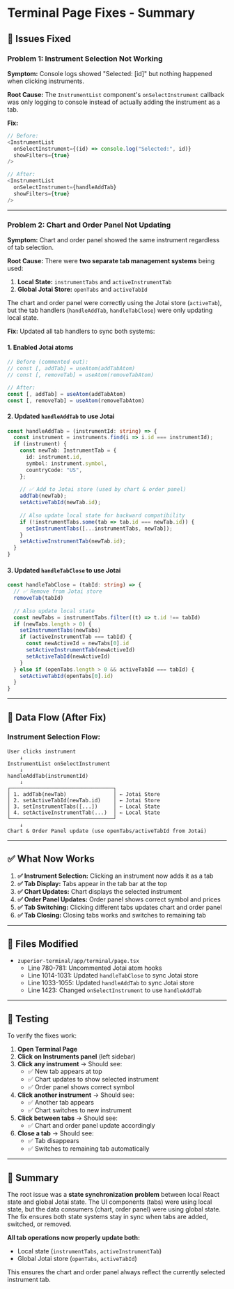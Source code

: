 # Terminal Page Fixes - Summary

## 🐛 Issues Fixed

### Problem 1: Instrument Selection Not Working
**Symptom:** Console logs showed "Selected: [id]" but nothing happened when clicking instruments.

**Root Cause:** The `InstrumentList` component's `onSelectInstrument` callback was only logging to console instead of actually adding the instrument as a tab.

**Fix:**
```typescript
// Before:
<InstrumentList 
  onSelectInstrument={(id) => console.log("Selected:", id)} 
  showFilters={true}
/>

// After:
<InstrumentList 
  onSelectInstrument={handleAddTab} 
  showFilters={true}
/>
```

---

### Problem 2: Chart and Order Panel Not Updating
**Symptom:** Chart and order panel showed the same instrument regardless of tab selection.

**Root Cause:** There were **two separate tab management systems** being used:
1. **Local State:** `instrumentTabs` and `activeInstrumentTab` 
2. **Global Jotai Store:** `openTabs` and `activeTabId`

The chart and order panel were correctly using the Jotai store (`activeTab`), but the tab handlers (`handleAddTab`, `handleTabClose`) were only updating local state.

**Fix:** Updated all tab handlers to sync both systems:

#### 1. Enabled Jotai atoms
```typescript
// Before (commented out):
// const [, addTab] = useAtom(addTabAtom)
// const [, removeTab] = useAtom(removeTabAtom)

// After:
const [, addTab] = useAtom(addTabAtom)
const [, removeTab] = useAtom(removeTabAtom)
```

#### 2. Updated `handleAddTab` to use Jotai
```typescript
const handleAddTab = (instrumentId: string) => {
  const instrument = instruments.find(i => i.id === instrumentId);
  if (instrument) {
    const newTab: InstrumentTab = {
      id: instrument.id,
      symbol: instrument.symbol,
      countryCode: "US",
    };
    
    // ✅ Add to Jotai store (used by chart & order panel)
    addTab(newTab);
    setActiveTabId(newTab.id);
    
    // Also update local state for backward compatibility
    if (!instrumentTabs.some(tab => tab.id === newTab.id)) {
      setInstrumentTabs([...instrumentTabs, newTab]);
    }
    setActiveInstrumentTab(newTab.id);
  }
}
```

#### 3. Updated `handleTabClose` to use Jotai
```typescript
const handleTabClose = (tabId: string) => {
  // ✅ Remove from Jotai store
  removeTab(tabId)
  
  // Also update local state
  const newTabs = instrumentTabs.filter((t) => t.id !== tabId)
  if (newTabs.length > 0) {
    setInstrumentTabs(newTabs)
    if (activeInstrumentTab === tabId) {
      const newActiveId = newTabs[0].id
      setActiveInstrumentTab(newActiveId)
      setActiveTabId(newActiveId)
    }
  } else if (openTabs.length > 0 && activeTabId === tabId) {
    setActiveTabId(openTabs[0].id)
  }
}
```

---

## 🔄 Data Flow (After Fix)

### Instrument Selection Flow:
```
User clicks instrument
    ↓
InstrumentList onSelectInstrument
    ↓
handleAddTab(instrumentId)
    ↓
┌─────────────────────────────────┐
│ 1. addTab(newTab)               │ ← Jotai Store
│ 2. setActiveTabId(newTab.id)    │ ← Jotai Store
│ 3. setInstrumentTabs([...])     │ ← Local State
│ 4. setActiveInstrumentTab(...)  │ ← Local State
└─────────────────────────────────┘
    ↓
Chart & Order Panel update (use openTabs/activeTabId from Jotai)
```

---

## ✅ What Now Works

1. **✅ Instrument Selection:** Clicking an instrument now adds it as a tab
2. **✅ Tab Display:** Tabs appear in the tab bar at the top
3. **✅ Chart Updates:** Chart displays the selected instrument
4. **✅ Order Panel Updates:** Order panel shows correct symbol and prices
5. **✅ Tab Switching:** Clicking different tabs updates chart and order panel
6. **✅ Tab Closing:** Closing tabs works and switches to remaining tab

---

## 📝 Files Modified

- `zuperior-terminal/app/terminal/page.tsx`
  - Line 780-781: Uncommented Jotai atom hooks
  - Line 1014-1031: Updated `handleTabClose` to sync Jotai store
  - Line 1033-1055: Updated `handleAddTab` to sync Jotai store
  - Line 1423: Changed `onSelectInstrument` to use `handleAddTab`

---

## 🧪 Testing

To verify the fixes work:

1. **Open Terminal Page**
2. **Click on Instruments panel** (left sidebar)
3. **Click any instrument** → Should see:
   - ✅ New tab appears at top
   - ✅ Chart updates to show selected instrument
   - ✅ Order panel shows correct symbol
4. **Click another instrument** → Should see:
   - ✅ Another tab appears
   - ✅ Chart switches to new instrument
5. **Click between tabs** → Should see:
   - ✅ Chart and order panel update accordingly
6. **Close a tab** → Should see:
   - ✅ Tab disappears
   - ✅ Switches to remaining tab automatically

---

## 🎯 Summary

The root issue was a **state synchronization problem** between local React state and global Jotai state. The UI components (tabs) were using local state, but the data consumers (chart, order panel) were using global state. The fix ensures both state systems stay in sync when tabs are added, switched, or removed.

**All tab operations now properly update both:**
- Local state (`instrumentTabs`, `activeInstrumentTab`)
- Global Jotai store (`openTabs`, `activeTabId`)

This ensures the chart and order panel always reflect the currently selected instrument tab.


